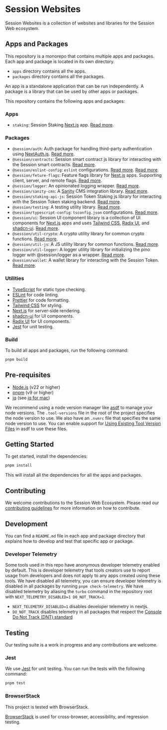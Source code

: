 # Session Websites

Session Websites is a collection of websites and libraries for the Session Web ecosystem.

## Apps and Packages

This repository is a monorepo that contains multiple apps and packages. Each app and package is located in its own
directory.

- `apps` directory contains all the apps.
- `packages` directory contains all the packages.

An app is a standalone application that can be run independently. A package is a library that can be used by other apps
or packages.

This repository contains the following apps and packages:

### Apps

- `staking`: Session Staking [Next.js](https://nextjs.org/) app. [Read more](apps/staking/README.md).

### Packages

- `@session/auth`: Auth package for handling third-party authentication
  using [NextAuth.js](https://next-auth.js.org/). [Read more](packages/auth/README.md).
- `@session/contracts`: Session smart contract js library for interacting with the Session smart
  contracts. [Read more](packages/contracts/README.md).
- `@session/eslint-config`: `eslint`
  configurations. [Read more](packages/eslint-config/README.md). [Read more](packages/eslint-config/README.md).
- `@session/feture-flags`: Feature flags library for [Next.js](https://nextjs.org/) apps. Supporting client, server, and
  remote flags. [Read more](packages/feature-flags/README.md).
- `@session/logger`: An opinionated logging wrapper. [Read more](packages/logger/README.md).
- `@session/sanity-cms`: A [Sanity](https://sanity.io/) CMS integration
  library. [Read more](packages/sanity-cms/README.md).
- `@session/staking-api-js`: Session Token Staking js library for interacting with the Session Token staking
  backend. [Read more](packages/staking-api-js/README.md).
- `@session/testing`: A testing utility library. [Read more](packages/testing/README.md).
- `@session/typescript-config`: `tsconfig.json` configurations. [Read more](packages/typescript-config/README.md).
- `@session/ui`: Session UI component library is a collection of UI components for [Next.js](https://nextjs.org/) apps
  and uses
  [Tailwind CSS](https://tailwindcss.com/), [Radix UI](https://www.radix-ui.com/),
  and [shadcn-ui](https://ui.shadcn.com/). [Read more](packages/ui/README.md).
- `@session/util-crypto`: A crypto utility library for common crypto
  functions. [Read more](packages/util-crypto/README.md).
- `@session/util-js`: A JS utility library for common functions. [Read more](packages/util-js/README.md).
- `@session/util-logger`: A logger utility library for initializing the pino logger with @session/logger as a
  wrapper. [Read more](packages/util-logger/README.md).
- `@session/wallet`: A wallet library for interacting with the Session Token. [Read more](packages/wallet/README.md).

### Utilities

- [TypeScript](https://www.typescriptlang.org/) for static type checking.
- [ESLint](https://eslint.org/) for code linting.
- [Prettier](https://prettier.io) for code formatting.
- [Tailwind CSS](https://tailwindcss.com/) for styling.
- [Next.js](https://nextjs.org/) for server-side rendering.
- [shadcn-ui](https://ui.shadcn.com/) for UI components.
- [Radix UI](https://www.radix-ui.com/) for UI components.
- [Jest](https://jestjs.io/) for unit testing.

### Build

To build all apps and packages, run the following command:

```sh
pnpm build
```

## Pre-requisites

- [Node.js](https://nodejs.org/en/) (v22 or higher)
- [pnpm](https://pnpm.io/) (v9 or higher)
- [jq](https://jqlang.github.io/jq/) (see [jq for mac](https://formulae.brew.sh/formula/jq))

We recommend using a node version manager like [asdf](https://asdf-vm.com/) to manage your node versions. The
`.tool-versions` file in the root of the project specifies the node version to use. We also have an `.nvmrc` file that
specifies the same node version to use. You can enable support
for [Using Existing Tool Version Files](https://asdf-vm.com/guide/getting-started.html#using-existing-tool-version-files)
in asdf to use these files.

## Getting Started

To get started, install the dependencies:

```sh
pnpm install
```

This will install all the dependencies for all the apps and packages.

## Contributing

We welcome contributions to the Session Web Ecosystem. Please read our [contributing guidelines](CONTRIBUTING.md) for
more information on how to contribute.

## Development

You can find a `README.md` file in each app and package directory that explains how to develop and test that specific
app or package.

### Developer Telemetry

Some tools used in this repo have anonymous developer telemetry enabled by default. This is developer telemetry that
tools creators use to report usage from developers and does not apply to any apps created using these
tools. We
have disabled all telemetry, you can ensure developer telemetry is disabled in all packages by running
`pnpm check-telemetry`. We have disabled telemetry by aliasing the `turbo` command in the repository root with
`NEXT_TELEMETRY_DISABLED=1 DO_NOT_TRACK=1`.

- `NEXT_TELEMETRY_DISABLED=1` disables developer telemetry in nextjs.
- `DO_NOT_TRACK` disables telemetry in all packages that respect
  the [Console Do Not Track (DNT) standard](https://consoledonottrack.com/)

## Testing

Our testing suite is a work in progress and any contributions are welcome.

### Jest

We use [Jest](https://jestjs.io/) for unit testing. You can run the tests with the following command:

```sh
pnpm test
```

### BrowserStack

This project is tested with BrowserStack.

[BrowserStack](https://browserstack.com/) is used for cross-browser, accessibility, and regression testing.

